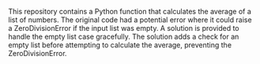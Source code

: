 This repository contains a Python function that calculates the average of a list of numbers. The original code had a potential error where it could raise a ZeroDivisionError if the input list was empty. A solution is provided to handle the empty list case gracefully. The solution adds a check for an empty list before attempting to calculate the average, preventing the ZeroDivisionError.